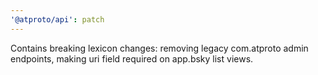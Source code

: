 ```yaml
---
'@atproto/api': patch
---
```


Contains breaking lexicon changes: removing legacy com.atproto admin endpoints, making uri field required on app.bsky list views.
